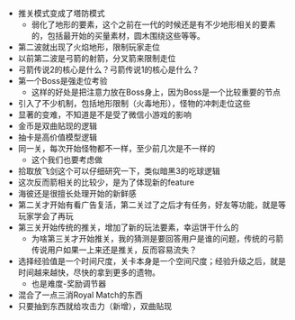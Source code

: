 - 推关模式变成了塔防模式
	- 弱化了地形的要素，这个之前在一代的时候还是有不少地形相关的要素的，包括最开始的买量素材，圆木围绕这些等等。
- 第二波就出现了火焰地形，限制玩家走位
- 以前第二波是弓箭的射箭，分叉箭来限制走位
- 弓箭传说2的核心是什么？弓箭传说1的核心是什么？
- 第一个Boss是强走位考验
	- 这样的好处是把注意力放在Boss身上，因为Boss是一个比较重要的节点
- 引入了不少机制，包括地形限制（火毒地形），怪物的冲刺走位这些
- 显著的变难，不知道是不是受了微信小游戏的影响
- 金币是双曲贴现的逻辑
- 抽卡是高价值模型逻辑
- 同一关，每次开始怪物都不一样，至少前几次是不一样的
	- 这个我们也要考虑做
- 拾取放飞剑这个可以仔细研究一下，类似暗黑3的吃球逻辑
- 这次反而箭相关的比较少，是为了体现新的feature
- 海彼还是很擅长处理开始的新鲜感
- 第二关才开始有看广告复活，第二关过了之后才有任务，好友等功能，就是等玩家学会了再玩
- 第三关开始传统的推关，增加了新的玩法要素，幸运饼干什么的
	- 为啥第三关才开始推关，我的猜测是要回答用户是谁的问题，传统的弓箭传说用户如果一上来还是推关，反而容易流失？
- 选择经验值是一个时间尺度，关卡本身是一个空间尺度；经验升级之后，就是时间越来越快，尽快的拿到更多的遗物。
	- 也是难度-奖励调节器
- 混合了一点三消Royal Match的东西
- 只要抽到东西就给攻击力（新增），双曲贴现